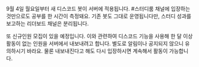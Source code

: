 9월 4일 월요일부터 새 디스코드 봇이 서버에 적용됩니다. #스터디룸 채널에 입장하는 것만으로도 공부를 한 시간이 측정돼요. 기존 봇도 그대로 운영됩니다만, 스터디 성과를 보고하는 리더보드 채널은 분리됩니다.

또 신규인원 모집이 있을 예정입니다. 이와 관련하여 디스코드 기능을 사용해 한 달 이상 활동이 없는 인원을 서버에서 내보내려고 합니다. 별도로 알림이나 공지되지 않으니 유의하시기 바라요. 물론 내보내진다고 해도 다시 입장하시면 계속해서 활동이 가능합니다. 
